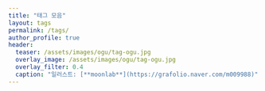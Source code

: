 ```yaml
---
title: "태그 모음"
layout: tags
permalink: /tags/
author_profile: true
header:
  teaser: /assets/images/ogu/tag-ogu.jpg
  overlay_image: /assets/images/ogu/tag-ogu.jpg
  overlay_filter: 0.4
  caption: "일러스트: [**moonlab**](https://grafolio.naver.com/m009988)"
---
```

